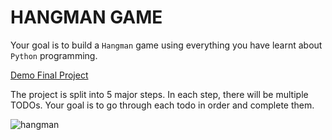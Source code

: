 # HANGMAN GAME

Your goal is to build a ```Hangman``` game using everything you have learnt about ```Python``` programming.

[Demo Final Project](https://appbrewery.github.io/python-day7-demo/)

The project is split into 5 major steps. In each step, there will be multiple TODOs. Your goal is to go through each todo in order and complete them.

![hangman](https://github.com/user-attachments/assets/6d1f7129-0ee7-4ff2-9c1b-6944436c8aeb)
